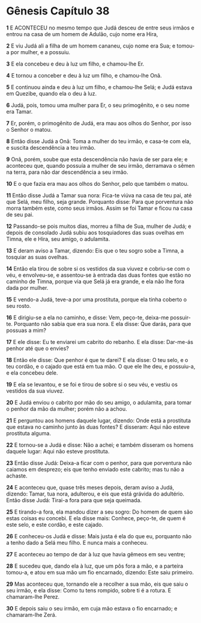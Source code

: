 # Gênesis Capítulo 38

**1** 	E ACONTECEU no mesmo tempo que Judá desceu de entre seus irmãos e entrou na casa de um homem de Adulão, cujo nome era Hira,

**2** 	E viu Judá ali a filha de um homem cananeu, cujo nome era Sua; e tomou-a por mulher, e a possuiu.

**3** 	E ela concebeu e deu à luz um filho, e chamou-lhe Er.

**4** 	E tornou a conceber e deu à luz um filho, e chamou-lhe Onã.

**5** 	E continuou ainda e deu à luz um filho, e chamou-lhe Selá; e Judá estava em Quezibe, quando ela o deu à luz.

**6** 	Judá, pois, tomou uma mulher para Er, o seu primogênito, e o seu nome era Tamar.

**7** 	Er, porém, o primogênito de Judá, era mau aos olhos do Senhor, por isso o Senhor o matou.

**8** 	Então disse Judá a Onã: Toma a mulher do teu irmão, e casa-te com ela, e suscita descendência a teu irmão.

**9** 	Onã, porém, soube que esta descendência não havia de ser para ele; e aconteceu que, quando possuía a mulher de seu irmão, derramava o sêmen na terra, para não dar descendência a seu irmão.

**10** 	E o que fazia era mau aos olhos do Senhor, pelo que também o matou.

**11** 	Então disse Judá a Tamar sua nora: Fica-te viúva na casa de teu pai, até que Selá, meu filho, seja grande. Porquanto disse: Para que porventura não morra também este, como seus irmãos. Assim se foi Tamar e ficou na casa de seu pai.

**12** 	Passando-se pois muitos dias, morreu a filha de Sua, mulher de Judá; e depois de consolado Judá subiu aos tosquiadores das suas ovelhas em Timna, ele e Hira, seu amigo, o adulamita.

**13** 	E deram aviso a Tamar, dizendo: Eis que o teu sogro sobe a Timna, a tosquiar as suas ovelhas.

**14** 	Então ela tirou de sobre si os vestidos da sua viuvez e cobriu-se com o véu, e envolveu-se, e assentou-se à entrada das duas fontes que estão no caminho de Timna, porque via que Selá já era grande, e ela não lhe fora dada por mulher.

**15** 	E vendo-a Judá, teve-a por uma prostituta, porque ela tinha coberto o seu rosto.

**16** 	E dirigiu-se a ela no caminho, e disse: Vem, peço-te, deixa-me possuir-te. Porquanto não sabia que era sua nora. E ela disse: Que darás, para que possuas a mim?

**17** 	E ele disse: Eu te enviarei um cabrito do rebanho. E ela disse: Dar-me-ás penhor até que o envies?

**18** 	Então ele disse: Que penhor é que te darei? E ela disse: O teu selo, e o teu cordão, e o cajado que está em tua mão. O que ele lhe deu, e possuiu-a, e ela concebeu dele.

**19** 	E ela se levantou, e se foi e tirou de sobre si o seu véu, e vestiu os vestidos da sua viuvez.

**20** 	E Judá enviou o cabrito por mão do seu amigo, o adulamita, para tomar o penhor da mão da mulher; porém não a achou.

**21** 	E perguntou aos homens daquele lugar, dizendo: Onde está a prostituta que estava no caminho junto às duas fontes? E disseram: Aqui não esteve prostituta alguma.

**22** 	E tornou-se a Judá e disse: Não a achei; e também disseram os homens daquele lugar: Aqui não esteve prostituta.

**23** 	Então disse Judá: Deixa-a ficar com o penhor, para que porventura não caiamos em desprezo; eis que tenho enviado este cabrito; mas tu não a achaste.

**24** 	E aconteceu que, quase três meses depois, deram aviso a Judá, dizendo: Tamar, tua nora, adulterou, e eis que está grávida do adultério. Então disse Judá: Tirai-a fora para que seja queimada.

**25** 	E tirando-a fora, ela mandou dizer a seu sogro: Do homem de quem são estas coisas eu concebi. E ela disse mais: Conhece, peço-te, de quem é este selo, e este cordão, e este cajado.

**26** 	E conheceu-os Judá e disse: Mais justa é ela do que eu, porquanto não a tenho dado a Selá meu filho. E nunca mais a conheceu.

**27** 	E aconteceu ao tempo de dar à luz que havia gêmeos em seu ventre;

**28** 	E sucedeu que, dando ela à luz, que um pôs fora a mão, e a parteira tomou-a, e atou em sua mão um fio encarnado, dizendo: Este saiu primeiro.

**29** 	Mas aconteceu que, tornando ele a recolher a sua mão, eis que saiu o seu irmão, e ela disse: Como tu tens rompido, sobre ti é a rotura. E chamaram-lhe Perez.

**30** 	E depois saiu o seu irmão, em cuja mão estava o fio encarnado; e chamaram-lhe Zerá.


